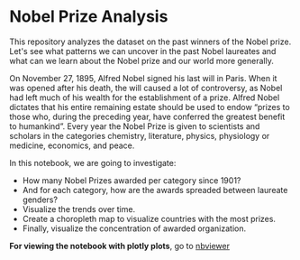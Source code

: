 # Nobel Prize Analysis

This repository analyzes the dataset on the past winners of the Nobel prize. Let's see what patterns we can uncover in the past Nobel laureates and what can we learn about the Nobel prize and our world more generally.

On November 27, 1895, Alfred Nobel signed his last will in Paris. When it was opened after his death, the will caused a lot of controversy, as Nobel had left much of his wealth for the establishment of a prize. Alfred Nobel dictates that his entire remaining estate should be used to endow “prizes to those who, during the preceding year, have conferred the greatest benefit to humankind”. Every year the Nobel Prize is given to scientists and scholars in the categories chemistry, literature, physics, physiology or medicine, economics, and peace.

In this notebook, we are going to investigate:
* How many Nobel Prizes awarded per category since 1901?
* And for each category, how are the awards spreaded between laureate genders?
* Visualize the trends over time.
* Create a choropleth map to visualize countries with the most prizes.
* Finally, visualize the concentration of awarded organization.

**For viewing the notebook with plotly plots**, go to [nbviewer](https://nbviewer.org/github/Chau-Ngoc/nobel-prize-analysis/blob/main/nobel_prize_analysis.ipynb)
